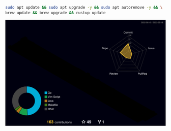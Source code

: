 ```bash
sudo apt update && sudo apt upgrade -y && sudo apt autoremove -y && \
brew update && brew upgrade && rustup update
```

![](./profile-3d-contrib/profile-night-rainbow.svg)
